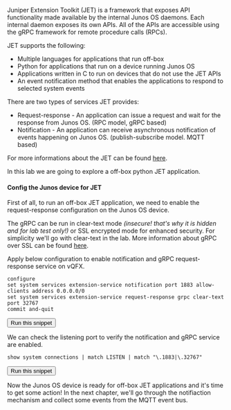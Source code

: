 Juniper Extension Toolkit (JET) is a framework that exposes API functionality made available by the internal Junos OS daemons. Each internal daemon exposes its own APIs. All of the APIs are accessible using the gRPC framework for remote procedure calls (RPCs).

JET supports the following:
* Multiple languages for applications that run off-box
* Python for applications that run on a device running Junos OS
* Applications written in C to run on devices that do not use the JET APIs
* An event notification method that enables the applications to respond to selected system events

There are two types of services JET provides:
* Request-response - An application can issue a request and wait for the response from Junos OS. (RPC model, gRPC based)
* Notification - An application can receive asynchronous notification of events happening on Junos OS. (publish-subscribe model. MQTT based)

For more informations about the JET can be found <a href="https://www.juniper.net/documentation/en_US/jet18.4/topics/concept/jet-architecture.html" target="_blank">here</a>.

In this lab we are going to explore a off-box python JET application.

#### Config the Junos device for JET
First of all, to run an off-box JET application, we need to enable the request-response configuration on the Junos OS device.

The gRPC can be run in clear-text mode _(insecure! that's why it is hidden and for lab test only!)_ or SSL encrypted mode for enhanced security. For simplicity we'll go with clear-text in the lab. More information about gRPC over SSL can be found <a href="https://www.juniper.net/documentation/en_US/jet18.4/topics/topic-map/jet-off-box-apps.html" target="_blank">here</a>.

Apply below configuration to enable notification and gRPC request-response service on vQFX.

```
configure
set system services extension-service notification port 1883 allow-clients address 0.0.0.0/0
set system services extension-service request-response grpc clear-text port 32767
commit and-quit
```
<button type="button" class="btn btn-primary btn-sm" onclick="runSnippetInTab('vqfx', this)">Run this snippet</button>

We can check the listening port to verify the notification and gRPC service are enabled.

```
show system connections | match LISTEN | match "\.1883|\.32767"
```
<button type="button" class="btn btn-primary btn-sm" onclick="runSnippetInTab('vqfx', this)">Run this snippet</button>

Now the Junos OS device is ready for off-box JET applications and it's time to get some action!  In the next chapter, we'll go through the notifiaction mechanism and collect some events from the MQTT event bus.
